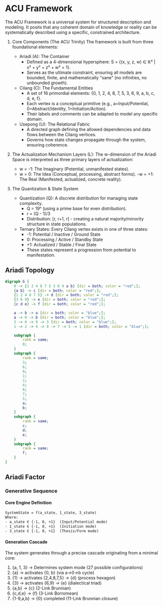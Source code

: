 # ACU Framework

The ACU Framework is a universal system for structured description and modeling. It posits that any coherent domain of knowledge or reality can be systematically described using a specific, constrained architecture.

1. Core Components (The ACU Trinity)
The framework is built from three foundational elements:
   - Ariadi (A): The Container
     - Defined as a 4-dimensional hypersphere: S = {(x, y, z, w) ∈ ℝ⁴ | x² + y² + z² + w² = 1}.
     - Serves as the ultimate constraint, ensuring all models are bounded, finite, and mathematically "sane" (no infinities, no unbounded growth).
   - Cilang (C): The Fundamental Entities
     - A set of 16 primordial elements: {0, 1, 2, 4, 8, 7, 5, 3, 6, 9, a, b, c, d, e, f}.
     - Each vertex is a conceptual primitive (e.g., a=Input/Potential, 0=Abstract/Identity, 1=Initiation/Action).
     - Their labels and comments can be adapted to model any specific domain.
   - Usepong (U): The Relational Fabric
     - A directed graph defining the allowed dependencies and data flows between the Cilang vertices.
     - Governs how state changes propagate through the system, ensuring coherence.
2. The Actualization Mechanism
Layers (L): The w-dimension of the Ariadi Space is interpreted as three primary layers of actualization:
   - w = -1: The Imaginary (Potential, unmanifested states).
   - w = 0: The Idea (Conceptual, processing, abstract forms).
    -w = +1: The Real (Manifested, actualized, concrete reality).

3. The Quantization & State System
   - Quantization (Q): A discrete distribution for managing state complexity.
     - Q = 19ⁿ (using a prime base for even distribution).
     - r = (Q - 1)/3
     - Distribution: [r, r+1, r] - creating a natural majority/minority structure in state populations.
   - Ternary States: Every Cilang vertex exists in one of three states:
     - -1: Potential / Inactive / Ground State
     - 0: Processing / Active / Standby State
     - +1: Actualized / Stable / Final State
     - These states represent a progression from potential to manifestation.

## Ariadi Topology

```dot
digraph G {
    0 -> {1 2 4 8 7 5 3 6 9 a b} [dir = both; color = "red";];
    {a b} -> c [dir = both; color = "red";];
    {1 2 4 8 7 5} -> d [dir = both; color = "red";];
    {3 6 9} -> e [dir = both; color = "red";];
    {c d e} -> f [dir = both; color = "red";];

    a -> b -> a [dir = both; color = "blue";];
    a -> 0 -> b [dir = both; color = "blue";];
    3 -> 6 -> 9 -> 3 [dir = both; color = "blue";];
    1 -> 2 -> 4 -> 8 -> 7 -> 5 -> 1 [dir = both; color = "blue";];

    subgraph {
        rank = same;
        0;
    }
    subgraph {
        rank = same;
        3;
        6;
        9;
        1;
        2;
        4;
        8;
        7;
        5;
        a;
        b;
    }
    subgraph {
        rank = same;
        c;
        d;
        e;
    }
    subgraph {
        rank = same;
        f;
    }
}
```

## Ariadi Factor

### Generative Sequence

#### Core Engine Definition

```txt
SystemState = f(a_state, 1_state, 3_state)
Where:
- a_state ∈ {-1, 0, +1}  (Input/Potential mode)
- 1_state ∈ {-1, 0, +1}  (Initiation mode)
- 3_state ∈ {-1, 0, +1}  (Thesis/Form mode)
```

#### Generation Cascade

The system generates through a precise cascade originating from a minimal core:

1. {a, 1, 3} → Determines system mode (27 possible configurations)
2. {a} → activates {0, b} (via a→0→b cycle)
3. {1} → activates {2,4,8,7,5} → {d} (process hexagon)
4. {3} → activates {6,9} → {e} (dialectical triad)
5. {a,b} → {c} (2-Link Brunnian)
6. {c,d,e} → {f} (3-Link Borromean)
7. {1-9,a,b} → {0} completed (11-Link Brunnian closure)
